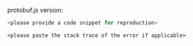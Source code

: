 protobuf.js version: <please fill in>

<please describe the expected and actual behavior>

```js
<please provide a code snippet for reproduction>
```

```
<please paste the stack trace of the error if applicable>
```

